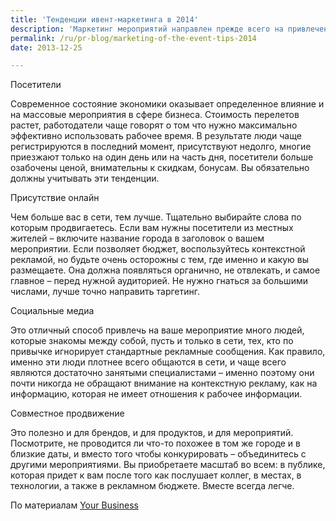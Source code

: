 ```yaml
---
title: 'Тенденции ивент-маркетинга в 2014'
description: 'Маркетинг мероприятий направлен прежде всего на привлечение максимального количества посетителей конференции, выставки-ярмарки или развлекательного мероприятия.'
permalink: /ru/pr-blog/marketing-of-the-event-tips-2014
date: 2013-12-25

---
```


Посетители

Современное состояние экономики оказывает определенное влияние и на массовые мероприятия в сфере бизнеса. Стоимость перелетов растет, работодатели чаще говорят о том что нужно максимально эффективно использовать рабочее время. В результате люди чаще регистрируются в последний момент, присутствуют недолго, многие приезжают только на один день или на часть дня, посетители больше озабочены ценой, внимательны к скидкам, бонусам. Вы обязательно должны учитывать эти тенденции.

Присутствие онлайн

Чем больше вас в сети, тем лучше. Тщательно выбирайте слова по которым продвигаетесь. Если вам нужны посетители из местных жителей – включите название города в заголовок о вашем мероприятии. Если позволяет бюджет, воспользуйтесь контекстной рекламой, но будьте очень осторожны с тем, где именно и какую вы размещаете. Она должна появляться органично, не отвлекать, и самое главное – перед нужной аудиторией. Не нужно гнаться за большими числами, лучше точно направить таргетинг.

Социальные медиа

Это отличный способ привлечь на ваше мероприятие много людей, которые знакомы между собой, пусть и только в сети, тех, кто по привычке игнорирует стандартные рекламные сообщения. Как правило, именно эти люди плотнее всего общаются в сети, и чаще всего являются достаточно занятыми специалистами – именно поэтому они почти никогда не обращают внимание на контекстную рекламу, как на информацию, которая не имеет отношения к рабочее информации.

Совместное продвижение

Это полезно и для брендов, и для продуктов, и для мероприятий. Посмотрите, не проводится ли что-то похожее в том же городе и в близкие даты, и вместо того чтобы конкурировать – объединитесь с другими мероприятиями. Вы приобретаете масштаб во всем: в публике, которая придет к вам после того как послушает коллег, в местах, в технологии, а также в рекламном бюджете. Вместе всегда легче.

По материалам <a href="https://yourbusiness.azcentral.com/event-marketing-ideas-1323.html">Your Business </a>

